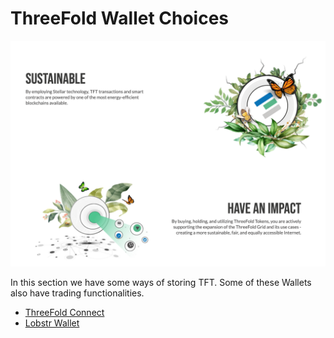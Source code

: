 # ThreeFold Wallet Choices

![](img/wallets.png)

In this section we have some ways of storing TFT.
Some of these Wallets also have trading functionalities.

- [ThreeFold Connect](threefold_connect)
- [Lobstr Wallet](lobstr_wallet)
